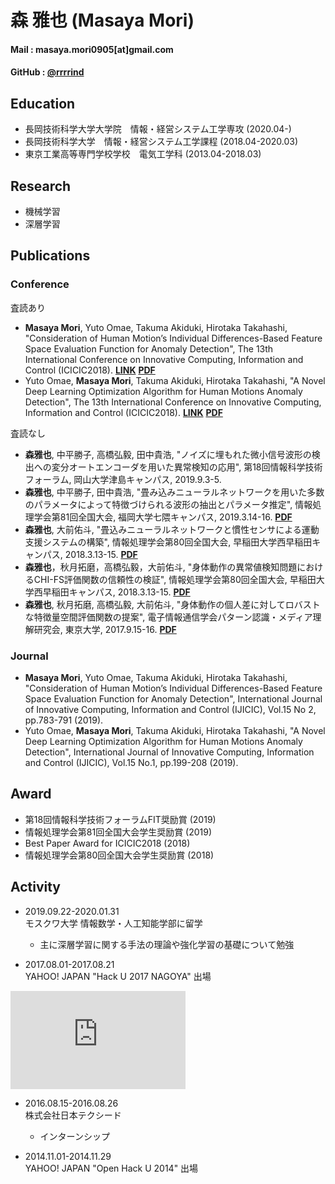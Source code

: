 # 森 雅也 (Masaya Mori)

#### Mail : masaya.mori0905[at]gmail.com
#### GitHub : [@rrrrind](https://github.com/rrrrind) 

## Education
- 長岡技術科学大学大学院　情報・経営システム工学専攻 (2020.04-)
- 長岡技術科学大学　情報・経営システム工学課程 (2018.04-2020.03)
- 東京工業高等専門学校学校　電気工学科 (2013.04-2018.03)

## Research
- 機械学習
- 深層学習

## Publications
### Conference
査読あり
- **Masaya Mori**, Yuto Omae, Takuma Akiduki, Hirotaka Takahashi, "Consideration of Human Motion’s Individual Differences-Based Feature Space Evaluation Function for Anomaly Detection", The 13th International Conference on Innovative Computing, Information and Control (ICICIC2018). **[LINK](http://www.icicconference.org/icicic2018/)** **[PDF](https://doi.org/10.24507/ijicic.15.02.783)**
- Yuto Omae, **Masaya Mori**, Takuma Akiduki, Hirotaka Takahashi, "A Novel Deep Learning Optimization Algorithm for Human Motions Anomaly Detection", The 13th International Conference on Innovative Computing, Information and Control (ICICIC2018). **[LINK](http://www.icicconference.org/icicic2018/)** **[PDF](https://doi.org/10.24507/ijicic.15.01.199)**

査読なし
- **森雅也**, 中平勝子, 高橋弘毅, 田中貴浩, "ノイズに埋もれた微小信号波形の検出への変分オートエンコーダを用いた異常検知の応用", 第18回情報科学技術フォーラム, 岡山大学津島キャンパス, 2019.9.3-5.
- **森雅也**, 中平勝子, 田中貴浩, "畳み込みニューラルネットワークを用いた多数のパラメータによって特徴づけられる波形の抽出とパラメータ推定", 情報処理学会第81回全国大会, 福岡大学七隈キャンパス, 2019.3.14-16. **[PDF](https://ipsj.ixsq.nii.ac.jp/ej/?action=repository_uri&item_id=196366&file_id=1&file_no=1)**
- **森雅也**, 大前佑斗, "畳込みニューラルネットワークと慣性センサによる運動支援システムの構築", 情報処理学会第80回全国大会, 早稲田大学西早稲田キャンパス, 2018.3.13-15. **[PDF](https://ipsj.ixsq.nii.ac.jp/ej/?action=repository_uri&item_id=187978&file_id=1&file_no=1)**
- **森雅也**，秋月拓磨，高橋弘毅，大前佑斗, "身体動作の異常値検知問題におけるCHI-FS評価関数の信頼性の検証", 情報処理学会第80回全国大会, 早稲田大学西早稲田キャンパス, 2018.3.13-15. **[PDF](https://ipsj.ixsq.nii.ac.jp/ej/?action=repository_uri&item_id=187974&file_id=1&file_no=1)**
- **森雅也**, 秋月拓磨, 高橋弘毅, 大前佑斗, "身体動作の個人差に対してロバストな特徴量空間評価関数の提案", 電子情報通信学会パターン認識・メディア理解研究会, 東京大学, 2017.9.15-16. **[PDF](https://ipsj.ixsq.nii.ac.jp/ej/index.php?active_action=repository_view_main_item_detail&page_id=13&block_id=8&item_id=183420&item_no=1)**

### Journal
- **Masaya Mori**, Yuto Omae, Takuma Akiduki, Hirotaka Takahashi, "Consideration of Human Motion’s Individual Differences-Based Feature Space Evaluation Function for Anomaly Detection", International Journal of Innovative Computing, Information and Control (IJICIC), Vol.15 No 2, pp.783-791 (2019).
- Yuto Omae, **Masaya Mori**, Takuma Akiduki, Hirotaka Takahashi, "A Novel Deep Learning Optimization Algorithm for Human Motions Anomaly Detection", International Journal of Innovative Computing, Information and Control (IJICIC), Vol.15 No.1, pp.199-208 (2019).

## Award
- 第18回情報科学技術フォーラムFIT奨励賞 (2019)
- 情報処理学会第81回全国大会学生奨励賞 (2019)
- Best Paper Award for ICICIC2018 (2018)
- 情報処理学会第80回全国大会学生奨励賞 (2018)

## Activity
- 2019.09.22-2020.01.31  
モスクワ大学 情報数学・人工知能学部に留学
  - 主に深層学習に関する手法の理論や強化学習の基礎について勉強

- 2017.08.01-2017.08.21  
YAHOO! JAPAN "Hack U 2017 NAGOYA" 出場
<iframe width="280" height="157" src="https://www.youtube.com/embed/1cfKaH7gLkY?start=3913" frameborder="0" allow="accelerometer; autoplay; encrypted-media; gyroscope; picture-in-picture" allowfullscreen></iframe>

- 2016.08.15-2016.08.26  
株式会社日本テクシード
  - インターンシップ

- 2014.11.01-2014.11.29  
YAHOO! JAPAN "Open Hack U 2014" 出場

